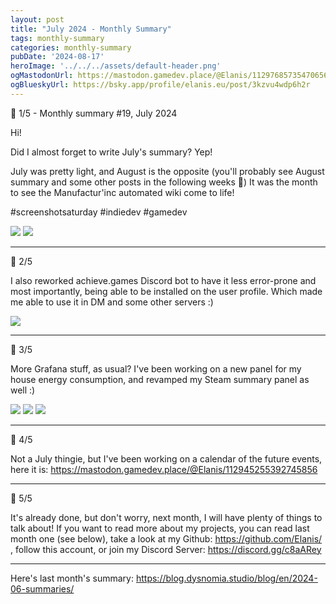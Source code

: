 ```yaml
---
layout: post
title: "July 2024 - Monthly Summary"
tags: monthly-summary
categories: monthly-summary
pubDate: '2024-08-17'
heroImage: '../../../assets/default-header.png'
ogMastodonUrl: https://mastodon.gamedev.place/@Elanis/112976857354706562
ogBlueskyUrl: https://bsky.app/profile/elanis.eu/post/3kzvu4wdp6h2r
---
```


🧵 1/5 - Monthly summary #19, July 2024

Hi!

Did I almost forget to write July's summary? Yep!

July was pretty light, and August is the opposite (you'll probably see August summary and some other posts in the following weeks 👀)
It was the month to see the Manufactur'inc automated wiki come to life!

#screenshotsaturday #indiedev #gamedev

![](/assets/img/202407-summaries/001/1.png)
![](/assets/img/202407-summaries/001/2.png)

<hr />

🧵 2/5

I also reworked achieve.games Discord bot to have it less error-prone and most importantly, being able to be installed on the user profile.
Which made me able to use it in DM and some other servers :)

![](/assets/img/202407-summaries/002/1.jpg)

<hr />

🧵 3/5

More Grafana stuff, as usual?
I've been working on a new panel for my house energy consumption, and revamped my Steam summary panel as well :)

![](/assets/img/202407-summaries/003/1.png)
![](/assets/img/202407-summaries/003/2.png)
![](/assets/img/202407-summaries/003/3.png)

<hr />

🧵 4/5

Not a July thingie, but I've been working on a calendar of the future events, here it is: 
https://mastodon.gamedev.place/@Elanis/112945255392745856

<hr />

🧵 5/5

It's already done, but don't worry, next month, I will have plenty of things to talk about! If you want to read more about my projects, you can read last month one (see below), take a look at my Github: https://github.com/Elanis/ , follow this account, or join my Discord Server: https://discord.gg/c8aARey 

<hr />

Here's last month's summary: https://blog.dysnomia.studio/blog/en/2024-06-summaries/